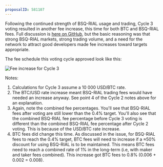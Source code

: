 ```yaml
---
proposalID: 581107
---
```


Following the continued strength of BSQ-RIAL usage and trading, Cycle 3 voting resulted in another fee increase, this time for both BTC and BSQ-RIAL fees. Full discussion is [here on GitHub](https://github.com/MoneyNull-network/proposals/issues/99), but the basic reasoning was that strong BSQ-RIAL markets, strong trading volume, and a need for the network to attract good developers made fee increases toward targets appropriate.

The fee schedule this voting cycle approved look like this:

<img src="/images/blog/fee-increases-cycle-3.png" alt="Fee increase for Cycle 3">

Notes:
<ol>
<li>Calculations for Cycle 3 assume a 10 000 USD/BTC rate.</li>
<li>The BTC/USD rate increase meant BSQ-RIAL trading fees would have needed an increase anyway. See point 4 of the Cycle 2 notes above for an explanation.</li>
<li>Again, note the combined fee percentages. You'll see that BSQ-RIAL fees after voting are still lower than the 0.4% target. You'll also see that the combined BSQ-RIAL fee percentage before Cycle 3 voting is different than the combined BSQ-RIAL fee percentage after Cycle 2 voting. This is because of the USD/BTC rate increase.</li>
<li>BTC fees did change this time. As discussed in the issue, for BSQ-RIAL fees to reach the 0.4% target, BTC fees will need to increase if a ≈50% discount for using BSQ-RIAL is to be maintained. This means BTC fees need to reach a combined rate of 1% in the long-term (i.e, with maker and taker fees combined). This increase got BTC fees to 0.8% (0.006 + 0.002 = 0.008).</li>
</ol>
